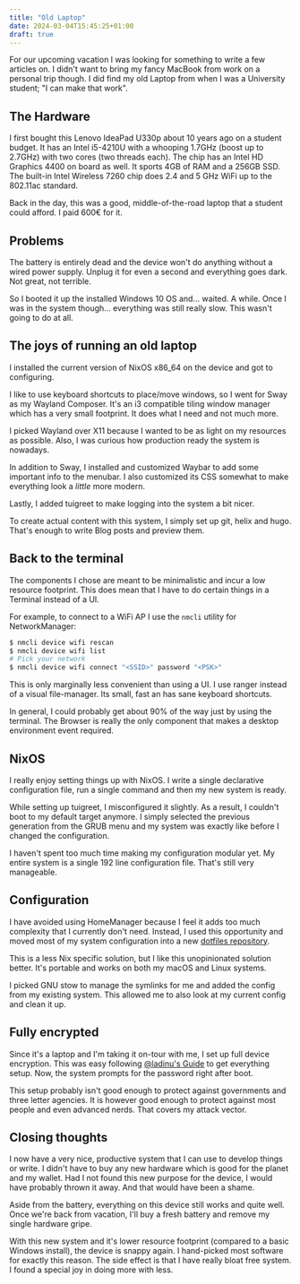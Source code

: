 ```yaml
---
title: "Old Laptop"
date: 2024-03-04T15:45:25+01:00
draft: true
---
```


For our upcoming vacation I was looking for something to write a few articles on.
I didn't want to bring my fancy MacBook from work on a personal trip though.
I did find my old Laptop from when I was a University student; "I can make that work".

## The Hardware

I first bought this Lenovo IdeaPad U330p about 10 years ago on a student budget.
It has an Intel i5-4210U with a whooping 1.7GHz (boost up to 2.7GHz) with two cores (two threads each).
The chip has an Intel HD Graphics 4400 on board as well.
It sports 4GB of RAM and a 256GB SSD.
The built-in Intel Wireless 7260 chip does 2.4 and 5 GHz WiFi up to the 802.11ac standard.

Back in the day, this was a good, middle-of-the-road laptop that a student could afford.
I paid 600€ for it.

## Problems

The battery is entirely dead and the device won't do anything without a wired power supply.
Unplug it for even a second and everything goes dark.
Not great, not terrible.

So I booted it up the installed Windows 10 OS and... waited. A while.
Once I was in the system though... everything was still really slow.
This wasn't going to do at all.

## The joys of running an old laptop

I installed the current version of NixOS x86_64 on the device and got to configuring.

I like to use keyboard shortcuts to place/move windows, so I went for Sway as my Wayland Composer.
It's an i3 compatible tiling window manager which has a very small footprint.
It does what I need and not much more.

I picked Wayland over X11 because I wanted to be as light on my resources as possible.
Also, I was curious how production ready the system is nowadays.

In addition to Sway, I installed and customized Waybar to add some important info to the menubar.
I also customized its CSS somewhat to make everything look a _little_ more modern.

Lastly, I added tuigreet to make logging into the system a bit nicer.

To create actual content with this system, I simply set up git, helix and hugo.
That's enough to write Blog posts and preview them.

## Back to the terminal

The components I chose are meant to be minimalistic and incur a low resource footprint.
This does mean that I have to do certain things in a Terminal instead of a UI.

For example, to connect to a WiFi AP I use the `nmcli` utility for NetworkManager:

```bash
$ nmcli device wifi rescan
$ nmcli device wifi list
# Pick your network
$ nmcli device wifi connect "<SSID>" password "<PSK>"
```

This is only marginally less convenient than using a UI.
I use ranger instead of a visual file-manager.
Its small, fast an has sane keyboard shortcuts.

In general, I could probably get about 90% of the way just by using the terminal.
The Browser is really the only component that makes a desktop environment event required.

## NixOS

I really enjoy setting things up with NixOS.
I write a single declarative configuration file, run a single command and then my new system is ready.

While setting up tuigreet, I misconfigured it slightly.
As a result, I couldn't boot to my default target anymore.
I simply selected the previous generation from the GRUB menu and my system was exactly like before I changed the configuration.

I haven't spent too much time making my configuration modular yet.
My entire system is a single 192 line configuration file.
That's still very manageable.

## Configuration

I have avoided using HomeManager because I feel it adds too much complexity that I currently don't need.
Instead, I used this opportunity and moved most of my system configuration into a new [dotfiles repository](https://github.com/LukasKnuth/dotfiles).

This is a less Nix specific solution, but I like this unopinionated solution better.
It's portable and works on both my macOS and Linux systems.

I picked GNU stow to manage the symlinks for me and added the config from my existing system.
This allowed me to also look at my current config and clean it up.

## Fully encrypted

Since it's a laptop and I'm taking it on-tour with me, I set up full device encryption.
This was easy following [@ladinu's Guide](https://gist.github.com/ladinu/bfebdd90a5afd45dec811296016b2a3f) to get everything setup.
Now, the system prompts for the password right after boot.

This setup probably isn't good enough to protect against governments and three letter agencies.
It is however good enough to protect against most people and even advanced nerds.
That covers my attack vector.

## Closing thoughts

I now have a very nice, productive system that I can use to develop things or write.
I didn't have to buy any new hardware which is good for the planet and my wallet.
Had I not found this new purpose for the device, I would have probably thrown it away.
And that would have been a shame.

Aside from the battery, everything on this device still works and quite well.
Once we're back from vacation, I'll buy a fresh battery and remove my single hardware gripe.

With this new system and it's lower resource footprint (compared to a basic Windows install), the device is snappy again.
I hand-picked most software for exactly this reason.
The side effect is that I have really bloat free system.
I found a special joy in doing more with less.

